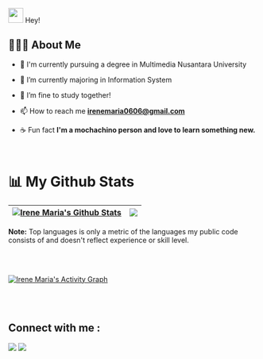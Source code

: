 <img  src="https://raw.githubusercontent.com/MartinHeinz/MartinHeinz/master/wave.gif" width="30px"> Hey!


## 🙋🏻‍♀️ About Me 

- 🔭 I'm currently pursuing a degree in Multimedia Nusantara University

- 🌱 I’m currently majoring in Information System

- 👯 I’m fine to study together! 

<!-- - 👨‍💻 All of my projects are available at **[My Portfolio](https://irenemariajoseph.com)** -->

- 📫 How to reach me **irenemaria0606@gmail.com**

- ☕ Fun fact **I'm a mochachino person and love to learn something new.**

<br/>


# 📊 My Github Stats
| <a href="https://github.com/irenemariajoseph/github-readme-stats"><img align="center" src="https://github-readme-stats.vercel.app/api?username=irenemariajoseph&show_icons=true&count_private=true&theme=slateorange&hide_border=true&bg_color=0D1117" alt="Irene Maria's Github Stats" /></a> | <a href="https://github.com/irenemariajoseph/github-readme-stats"><img align="center" src="https://github-readme-stats.vercel.app/api/top-langs/?username=irenemariajoseph&langs_count=6&count_private=true&layout=compact&theme=slateorange&hide_border=true&bg_color=0D1117" /></a> |
| ------------- | ------------- |

<b>Note:</b> Top languages is only a metric of the languages my public code consists of and doesn't reflect experience or skill level.


<br/>
<br/>

<a href="https://github.com/irenemariajoseph/github-readme-activity-graph"><img alt="Irene Maria's Activity Graph" src="https://activity-graph.herokuapp.com/graph?username=irenemariajoseph&bg_color=0D1117&color=F9CA24&line=F9CA24&point=FFFFFF&hide_border=true" /></a>

<br/>
<br/>

## Connect with me :

<p align="left">
<a href = "https://www.linkedin.com/in/irenemariajoseph/"><img src="https://img.icons8.com/fluent/48/000000/linkedin.png"/></a>
<a href = "https://www.instagram.com/irenemariajoseph/"><img src="https://img.icons8.com/fluent/48/000000/instagram-new.png"/></a>
</p>

<!--
**irenemariajoseph/irenemariajoseph** is a ✨ _special_ ✨ repository because its `README.md` (this file) appears on your GitHub profile.

Here are some ideas to get you started:

- 🔭 I’m currently working on ...
- 🌱 I’m currently learning ...
- 👯 I’m looking to collaborate on ...
- 🤔 I’m looking for help with ...
- 💬 Ask me about ...
- 📫 How to reach me: ...
- 😄 Pronouns: ...
- ⚡ Fun fact: ...
-->